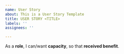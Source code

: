 ```yaml
---
name: User Story
about: This is a User Story Template
title: USER STORY <TITLE>
labels: ''
assignees: ''

---
```


As a **role**, I can/want **capacity**, so that **received benefit**.
